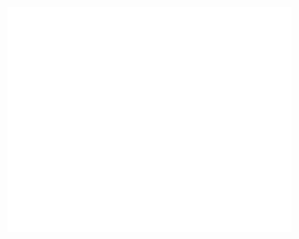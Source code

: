 <div align="center">
	<br>
	<a href="https://github.com/Dimitriuses/Dimitriuses/testProfile/header.svg">
		<img src="header.svg" width="800" height="400">
	</a>
	<br>
</div>
